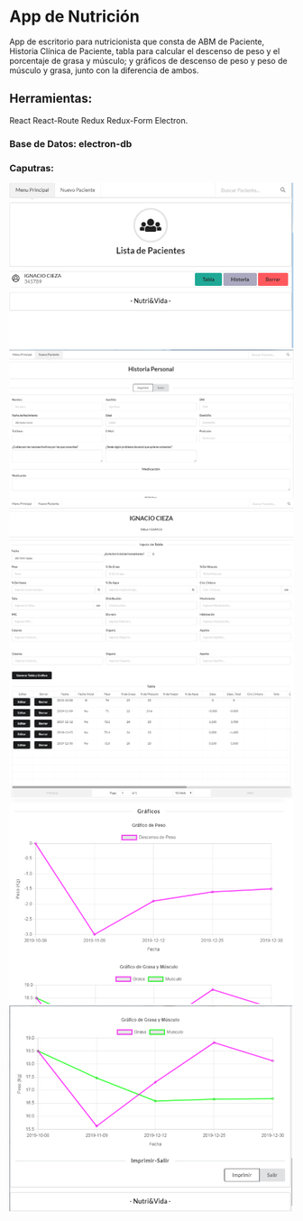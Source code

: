 # App de Nutrición

App de escritorio para nutricionista que consta de ABM de Paciente, Historia Clínica de Paciente, tabla para calcular el descenso de peso y el porcentaje de grasa y músculo; y gráficos de descenso de peso y peso de músculo y grasa, junto con la diferencia de ambos.    

## Herramientas:

React React-Route Redux Redux-Form Electron.  

### Base de Datos: electron-db

### Caputras:

![](/capturas/home.png)
![](/capturas/historia-personal.png)
![](/capturas/tabla-uno.png)
![](/capturas/tabla-dos.png)
![](/capturas/grafico-uno.png)
![](/capturas/grafico-dos.png)
